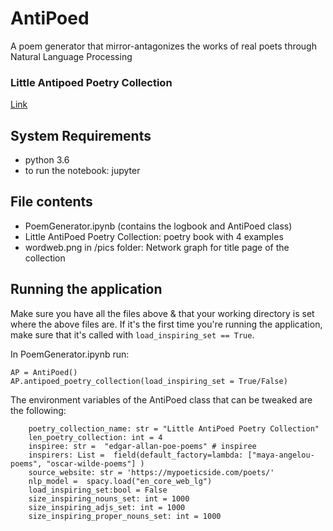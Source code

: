 # AntiPoed 
A poem generator that mirror-antagonizes the works of real poets through Natural Language Processing

### Little Antipoed Poetry Collection
[Link](https://drive.google.com/file/d/17iiM_0IC-GMUYe-KTO4qpaVnAEw5XC6u/view?usp=sharing) 

## System Requirements
* python 3.6
* to run the notebook: jupyter

## File contents
* PoemGenerator.ipynb (contains the logbook and AntiPoed class)
* Little AntiPoed Poetry Collection: poetry book with 4 examples
* wordweb.png in /pics folder: Network graph for title page of the collection


## Running the application

Make sure you have all the files above & that your working directory is set where the above files are. 
If it's the first time you're running the application, make sure that it's called with `load_inspiring_set == True`. 

In PoemGenerator.ipynb run:
```
AP = AntiPoed()
AP.antipoed_poetry_collection(load_inspiring_set = True/False)
```
The environment variables of the AntiPoed class that can be tweaked are the following:

```
    poetry_collection_name: str = "Little AntiPoed Poetry Collection"
    len_poetry_collection: int = 4
    inspiree: str =  "edgar-allan-poe-poems" # inspiree
    inspirers: List =  field(default_factory=lambda: ["maya-angelou-poems", "oscar-wilde-poems"] )
    source_website: str = 'https://mypoeticside.com/poets/'  
    nlp_model =  spacy.load("en_core_web_lg")
    load_inspiring_set:bool = False
    size_inspiring_nouns_set: int = 1000
    size_inspiring_adjs_set: int = 1000
    size_inspiring_proper_nouns_set: int = 1000
```


